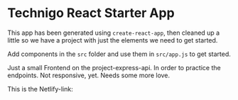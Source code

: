 # Technigo React Starter App

This app has been generated using `create-react-app`, then cleaned up a little so we have a project with just the elements we need to get started.

Add components in the `src` folder and use them in `src/app.js` to get started.



Just a small Frontend on the project-express-api.
In order to practice the endpoints.
Not responsive, yet.
Needs some more love.

This is the Netlify-link:

